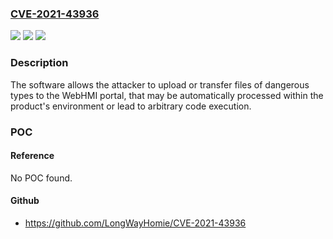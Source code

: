 ### [CVE-2021-43936](https://cve.mitre.org/cgi-bin/cvename.cgi?name=CVE-2021-43936)
![](https://img.shields.io/static/v1?label=Product&message=WebHMI&color=blue)
![](https://img.shields.io/static/v1?label=Version&message=4.1%3C%204.1%20&color=brighgreen)
![](https://img.shields.io/static/v1?label=Vulnerability&message=Unrestricted%20Upload%20of%20File%20with%20Dangerous%20Type&color=brighgreen)

### Description

The software allows the attacker to upload or transfer files of dangerous types to the WebHMI portal, that may be automatically processed within the product's environment or lead to arbitrary code execution.

### POC

#### Reference
No POC found.

#### Github
- https://github.com/LongWayHomie/CVE-2021-43936

